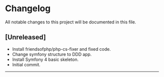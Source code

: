 # Changelog
All notable changes to this project will be documented in this file.

## [Unreleased]

 * Install friendsofphp/php-cs-fixer and fixed code.
 * Change symfony structure to DDD app.
 * Install Symfony 4 basic skeleton.
 * Initial commit.
___
